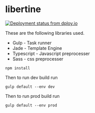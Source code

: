 # libertine

[![Deployment status from dploy.io](https://libertine-consultants.dploy.io/badge/66802253967357/31354.svg)](http://dploy.io)

These are the following libraries used.
* Gulp - Task runner
* Jade - Template Engine
* Typescript - Javascript preprocesser
* Sass - css preprocesser


```
npm install
```
Then to run dev build run

```
gulp default --env dev
```

Then to run prod build run

```
gulp default --env prod
```
